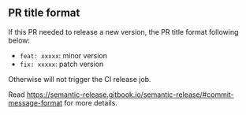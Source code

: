 ## PR title format

If this PR needed to release a new version, the PR title format following below:

- `feat: xxxxx`: minor version
- `fix: xxxxx`: patch version

Otherwise will not trigger the CI release job.

Read https://semantic-release.gitbook.io/semantic-release/#commit-message-format for more details.
